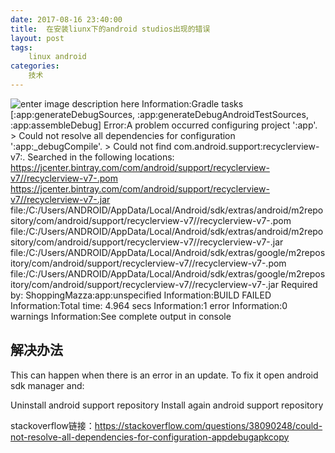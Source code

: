 ```yaml
---
date: 2017-08-16 23:40:00
title:  在安装liunx下的android studios出现的错误
layout: post
tags:
    linux android
categories:
    技术 
---
```


![enter image description here](https://i.stack.imgur.com/akp4z.png)
Information:Gradle tasks [:app:generateDebugSources, :app:generateDebugAndroidTestSources, :app:assembleDebug]
    Error:A problem occurred configuring project ':app'.
    > Could not resolve all dependencies for configuration ':app:_debugCompile'.
    > Could not find com.android.support:recyclerview-v7:.
     Searched in the following locations:
         https://jcenter.bintray.com/com/android/support/recyclerview-v7//recyclerview-v7-.pom
         https://jcenter.bintray.com/com/android/support/recyclerview-v7//recyclerview-v7-.jar
         file:/C:/Users/ANDROID/AppData/Local/Android/sdk/extras/android/m2repository/com/android/support/recyclerview-v7//recyclerview-v7-.pom
         file:/C:/Users/ANDROID/AppData/Local/Android/sdk/extras/android/m2repository/com/android/support/recyclerview-v7//recyclerview-v7-.jar
         file:/C:/Users/ANDROID/AppData/Local/Android/sdk/extras/google/m2repository/com/android/support/recyclerview-v7//recyclerview-v7-.pom
         file:/C:/Users/ANDROID/AppData/Local/Android/sdk/extras/google/m2repository/com/android/support/recyclerview-v7//recyclerview-v7-.jar
     Required by:
         ShoppingMazza:app:unspecified
    Information:BUILD FAILED
    Information:Total time: 4.964 secs
    Information:1 error
    Information:0 warnings
    Information:See complete output in console
## 解决办法
This can happen when there is an error in an update. To fix it open android sdk manager and:

Uninstall android support repository
Install again android support repository

stackoverflow链接：https://stackoverflow.com/questions/38090248/could-not-resolve-all-dependencies-for-configuration-appdebugapkcopy
